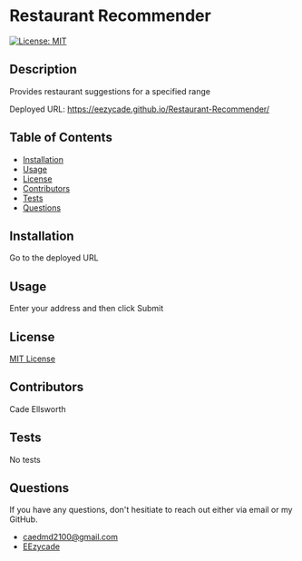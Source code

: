 # Restaurant Recommender

[![License: MIT](https://img.shields.io/badge/License-MIT-yellow.svg)](https://opensource.org/licenses/MIT)

## Description
    
Provides restaurant suggestions for a specified range

Deployed URL: https://eezycade.github.io/Restaurant-Recommender/

## Table of Contents

* [Installation](#installation)
* [Usage](#usage)
* [License](#license)
* [Contributors](#contributors)
* [Tests](#tests)
* [Questions](#questions)

## Installation
    
Go to the deployed URL

## Usage
    
Enter your address and then click Submit

## License
    
[MIT License](https://opensource.org/licenses/MIT)

## Contributors
    
Cade Ellsworth

## Tests
    
No tests

## Questions
    
If you have any questions, don't hesitiate to reach out either via email or my GitHub. 
* caedmd2100@gmail.com
* [EEzycade](https://github.com/EEzycade)
